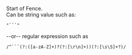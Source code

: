 Start of Fence.  
Can be string value such as:

    "```"

--or-- regular expression such as

    /^```(?:([a-zA-Z]+)?(?:[\r\n]+))(?:[\s\S]+?)/  
